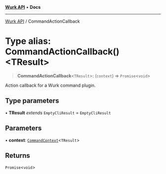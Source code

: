 [**Wurk API**](../README.md) • **Docs**

***

[Wurk API](../README.md) / CommandActionCallback

# Type alias: CommandActionCallback()\<TResult\>

> **CommandActionCallback**\<`TResult`\>: (`context`) => `Promise`\<`void`\>

Action callback for a Wurk command plugin.

## Type parameters

• **TResult** *extends* `EmptyCliResult` = `EmptyCliResult`

## Parameters

• **context**: [`CommandContext`](../classes/CommandContext.md)\<`TResult`\>

## Returns

`Promise`\<`void`\>
